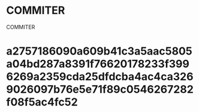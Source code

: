 # COMMITER
COMMITER






# a2757186090a609b41c3a5aac5805a04bd287a8391f76620178233f3996269a2359cda25dfdcba4ac4ca3269026097b76e5e71f89c0546267282f08f5ac4fc52
